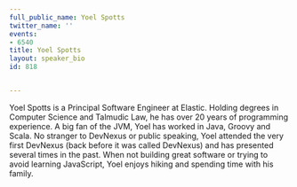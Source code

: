 ---
full_public_name: Yoel Spotts
twitter_name: ''
events:
- 6540
title: Yoel Spotts
layout: speaker_bio
id: 818

---
Yoel Spotts is a Principal Software Engineer at Elastic. Holding degrees in Computer Science and Talmudic Law, he has over 20 years of programming experience. A big fan of the JVM, Yoel has worked in Java, Groovy and Scala. No stranger to DevNexus or public speaking, Yoel attended the very first DevNexus (back before it was called DevNexus) and has presented several times in the past. When not building great software or trying to avoid learning JavaScript, Yoel enjoys hiking and spending time with his family.